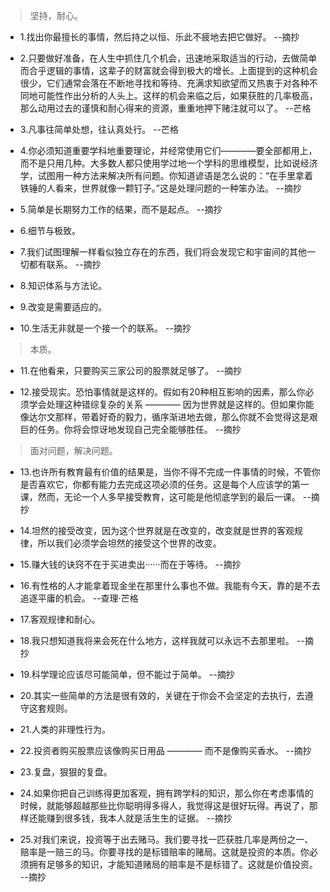 >坚持，耐心。

- 1.找出你最擅长的事情，然后持之以恒、乐此不疲地去把它做好。 --摘抄

- 2.只要做好准备，在人生中抓住几个机会，迅速地采取适当的行动，去做简单而合乎逻辑的事情，这辈子的财富就会得到极大的增长。上面提到的这种机会很少，它们通常会落在不断地寻找和等待、充满求知欲望而又热衷于对各种不同地可能性作出分析的人头上。这样的机会来临之后，如果获胜的几率极高，那么动用过去的谨慎和耐心得来的资源，重重地押下赌注就可以了。 --芒格

- 3.凡事往简单处想，往认真处行。 --芒格

- 4.你必须知道重要学科地重要理论，并经常使用它们————要全部都用上，而不是只用几种。大多数人都只使用学过地一个学科的思维模型，比如说经济学，试图用一种方法来解决所有问题。你知道谚语是怎么说的：“在手里拿着铁锤的人看来，世界就像一颗钉子。”这是处理问题的一种笨办法。 --摘抄

- 5.简单是长期努力工作的结果，而不是起点。 --摘抄

- 6.细节与极致。 
  
- 7.我们试图理解一样看似独立存在的东西，我们将会发现它和宇宙间的其他一切都有联系。 --摘抄

- 8.知识体系与方法论。

- 9.改变是需要适应的。

- 10.生活无非就是一个接一个的联系。 --摘抄

>本质。

- 11.在他看来，只要购买三家公司的股票就足够了。 --摘抄

- 12.接受现实。恐怕事情就是这样的。假如有20种相互影响的因素，那么你必须学会处理这种错综复杂的关系 ———— 因为世界就是这样的。但如果你能像达尔文那样，带着好奇的毅力，循序渐进地去做，那么你就不会觉得这是艰巨的任务。你将会惊讶地发现自己完全能够胜任。 --摘抄

>面对问题，解决问题。

- 13.也许所有教育最有价值的结果是，当你不得不完成一件事情的时候，不管你是否喜欢它，你都有能力去完成这项必须的任务。这是每个人应该学的第一课，然而，无论一个人多早接受教育，这可能是他彻底学到的最后一课。 --摘抄

- 14.坦然的接受改变，因为这个世界就是在改变的，改变就是世界的客观规律，所以我们必须学会坦然的接受这个世界的改变。

- 15.赚大钱的诀窍不在于买进卖出······而在于等待。 --摘抄

- 16.有性格的人才能拿着现金坐在那里什么事也不做。我能有今天，靠的是不去追逐平庸的机会。 --查理·芒格

- 17.客观规律和耐心。

- 18.我只想知道我将来会死在什么地方，这样我就可以永远不去那里啦。 --摘抄

- 19.科学理论应该尽可能简单，但不能过于简单。 --摘抄

- 20.其实一些简单的方法是很有效的，关键在于你会不会坚定的去执行，去遵守这套规则。

- 21.人类的非理性行为。

- 22.投资者购买股票应该像购买日用品 ———— 而不是像购买香水。 --摘抄

- 23.复盘，狠狠的复盘。

- 24.如果你把自己训练得更加客观，拥有跨学科的知识，那么你在考虑事情的时候，就能够超越那些比你聪明得多得人，我觉得这是很好玩得。再说了，那样还能赚到很多钱，我本人就是活生生的证据。 --摘抄

- 25.对我们来说，投资等于出去赌马。我们要寻找一匹获胜几率是两份之一、赔率是一赔三的马。你要寻找的是标错赔率的赌局。这就是投资的本质。你必须拥有足够多的知识，才能知道赌局的赔率是不是标错了。这就是价值投资。 --摘抄
